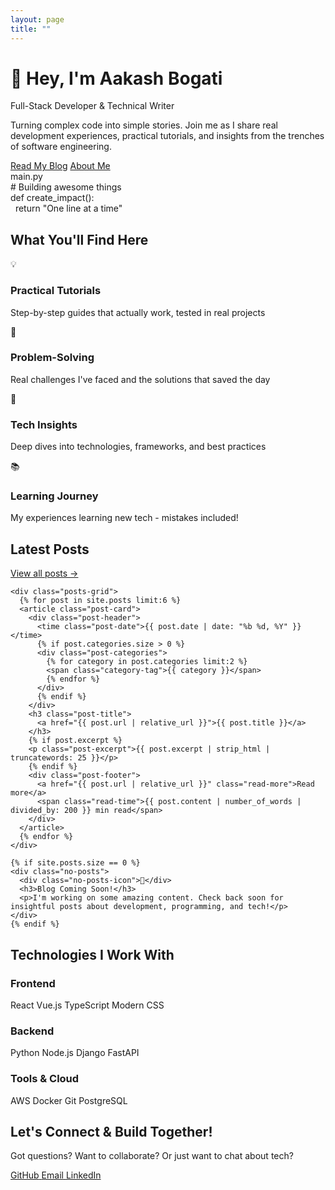 ```yaml
---
layout: page
title: ""
---
```


<div class="hero-section">
  <div class="hero-content">
    <div class="hero-text">
      <h1 class="hero-title">👋 Hey, I'm Aakash Bogati</h1>
      <p class="hero-subtitle">Full-Stack Developer & Technical Writer</p>
      <p class="hero-description">Turning complex code into simple stories. Join me as I share real development experiences, practical tutorials, and insights from the trenches of software engineering.</p>
      <div class="hero-buttons">
        <a href="/blog/" class="btn-primary">Read My Blog</a>
        <a href="/about/" class="btn-secondary">About Me</a>
      </div>
    </div>
    <div class="hero-visual">
      <div class="code-snippet">
        <div class="code-header">
          <div class="code-dots">
            <span></span><span></span><span></span>
          </div>
          <span>main.py</span>
        </div>
        <div class="code-content">
          <span class="code-comment"># Building awesome things</span><br>
          <span class="code-keyword">def</span> <span class="code-function">create_impact</span>():<br>
          &nbsp;&nbsp;<span class="code-keyword">return</span> <span class="code-string">"One line at a time"</span>
        </div>
      </div>
    </div>
  </div>
</div>

<section class="what-you-find">
  <div class="container">
    <h2 class="section-title">What You'll Find Here</h2>
    <div class="features-grid">
      <div class="feature-card">
        <div class="feature-icon">💡</div>
        <h3>Practical Tutorials</h3>
        <p>Step-by-step guides that actually work, tested in real projects</p>
      </div>
      <div class="feature-card">
        <div class="feature-icon">🔧</div>
        <h3>Problem-Solving</h3>
        <p>Real challenges I've faced and the solutions that saved the day</p>
      </div>
      <div class="feature-card">
        <div class="feature-icon">🚀</div>
        <h3>Tech Insights</h3>
        <p>Deep dives into technologies, frameworks, and best practices</p>
      </div>
      <div class="feature-card">
        <div class="feature-icon">📚</div>
        <h3>Learning Journey</h3>
        <p>My experiences learning new tech - mistakes included!</p>
      </div>
    </div>
  </div>
</section>

<section class="recent-posts">
  <div class="container">
    <div class="section-header">
      <h2 class="section-title">Latest Posts</h2>
      <a href="/blog/" class="view-all-link">View all posts →</a>
    </div>
    
    <div class="posts-grid">
      {% for post in site.posts limit:6 %}
      <article class="post-card">
        <div class="post-header">
          <time class="post-date">{{ post.date | date: "%b %d, %Y" }}</time>
          {% if post.categories.size > 0 %}
          <div class="post-categories">
            {% for category in post.categories limit:2 %}
            <span class="category-tag">{{ category }}</span>
            {% endfor %}
          </div>
          {% endif %}
        </div>
        <h3 class="post-title">
          <a href="{{ post.url | relative_url }}">{{ post.title }}</a>
        </h3>
        {% if post.excerpt %}
        <p class="post-excerpt">{{ post.excerpt | strip_html | truncatewords: 25 }}</p>
        {% endif %}
        <div class="post-footer">
          <a href="{{ post.url | relative_url }}" class="read-more">Read more</a>
          <span class="read-time">{{ post.content | number_of_words | divided_by: 200 }} min read</span>
        </div>
      </article>
      {% endfor %}
    </div>
    
    {% if site.posts.size == 0 %}
    <div class="no-posts">
      <div class="no-posts-icon">📝</div>
      <h3>Blog Coming Soon!</h3>
      <p>I'm working on some amazing content. Check back soon for insightful posts about development, programming, and tech!</p>
    </div>
    {% endif %}
  </div>
</section>

<section class="tech-stack">
  <div class="container">
    <h2 class="section-title">Technologies I Work With</h2>
    <div class="tech-grid">
      <div class="tech-category">
        <h3>Frontend</h3>
        <div class="tech-items">
          <span class="tech-tag">React</span>
          <span class="tech-tag">Vue.js</span>
          <span class="tech-tag">TypeScript</span>
          <span class="tech-tag">Modern CSS</span>
        </div>
      </div>
      <div class="tech-category">
        <h3>Backend</h3>
        <div class="tech-items">
          <span class="tech-tag">Python</span>
          <span class="tech-tag">Node.js</span>
          <span class="tech-tag">Django</span>
          <span class="tech-tag">FastAPI</span>
        </div>
      </div>
      <div class="tech-category">
        <h3>Tools & Cloud</h3>
        <div class="tech-items">
          <span class="tech-tag">AWS</span>
          <span class="tech-tag">Docker</span>
          <span class="tech-tag">Git</span>
          <span class="tech-tag">PostgreSQL</span>
        </div>
      </div>
    </div>
  </div>
</section>

<section class="cta-section">
  <div class="container">
    <div class="cta-content">
      <h2>Let's Connect & Build Together!</h2>
      <p>Got questions? Want to collaborate? Or just want to chat about tech?</p>
      <div class="connect-buttons">
        <a href="https://github.com/AKBogati123" class="social-btn github">
          <span>GitHub</span>
        </a>
        <a href="mailto:your-email@example.com" class="social-btn email">
          <span>Email</span>
        </a>
        <a href="#" class="social-btn linkedin">
          <span>LinkedIn</span>
        </a>
      </div>
    </div>
  </div>
</section>
